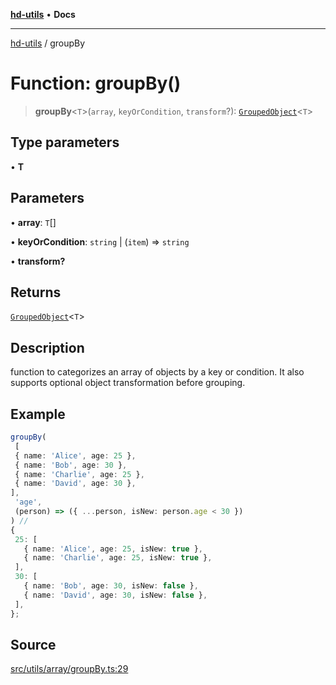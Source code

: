[**hd-utils**](../README.md) • **Docs**

***

[hd-utils](../globals.md) / groupBy

# Function: groupBy()

> **groupBy**\<`T`\>(`array`, `keyOrCondition`, `transform`?): [`GroupedObject`](../type-aliases/GroupedObject.md)\<`T`\>

## Type parameters

• **T**

## Parameters

• **array**: `T`[]

• **keyOrCondition**: `string` \| (`item`) => `string`

• **transform?**

## Returns

[`GroupedObject`](../type-aliases/GroupedObject.md)\<`T`\>

## Description

function to categorizes an array of objects by a key or condition. It also supports optional object transformation before grouping.

## Example

```ts
groupBy(
 [
 { name: 'Alice', age: 25 },
 { name: 'Bob', age: 30 },
 { name: 'Charlie', age: 25 },
 { name: 'David', age: 30 },
],
 'age',
 (person) => ({ ...person, isNew: person.age < 30 })
) // 
{
 25: [
   { name: 'Alice', age: 25, isNew: true },
   { name: 'Charlie', age: 25, isNew: true },
 ],
 30: [
   { name: 'Bob', age: 30, isNew: false },
   { name: 'David', age: 30, isNew: false },
 ],
};
```

## Source

[src/utils/array/groupBy.ts:29](https://github.com/AhmadHddad/h-utils/blob/f7bb9ae71f981ffef49079271b9540862594b7e6/src/utils/array/groupBy.ts#L29)
